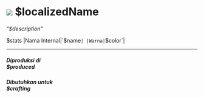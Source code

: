 # <img id="spr" src="/$repo/images/liquid-$name.png"></img> $localizedName 

*"$description"*

$stats
|Nama Internal|`$name`|
|Warna|`$color`|

--- 

##### Diproduksi di <br>$produced

##### Dibutuhkan untuk <br>$crafting